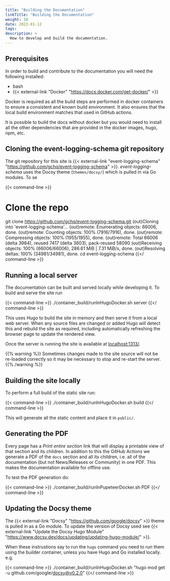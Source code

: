 ```yaml
---
title: "Building the Documentation"
linkTitle: "Building the Documentation"
weight: 10
date: 2022-01-12
tags: 
description: >
  How to develop and build the documentation.
---
```



## Prerequisites

In order to build and contribute to the documentation you will need the following installed:

* bash
* {{< external-link "Docker" "https://docs.docker.com/get-docker/" >}} 

Docker is required as all the build steps are performed in docker containers to ensure a consistent and known build environment.
It also ensures that the local build environment matches that used in GitHub actions.

It is possible to build the docs without docker but you would need to install all the other dependencies that are provided in the docker images, hugo, npm, etc.


## Cloning the event-logging-schema git repository

The git repository for this site is {{< external-link "event-logging-schema" "https://github.com/gchq/event-logging-schema" >}}.
_event-logging-schema_ uses the Docsy theme (`themes/docsy/`) which is pulled in via Go modules.
To se

{{< command-line >}}
# Clone the repo
git clone https://github.com/gchq/event-logging-schema.git
(out)Cloning into 'event-logging-schema'...
(out)remote: Enumerating objects: 66006, done.
(out)remote: Counting objects: 100% (7916/7916), done.
(out)remote: Compressing objects: 100% (1955/1955), done.
(out)remote: Total 66006 (delta 3984), reused 7417 (delta 3603), pack-reused 58090
(out)Receiving objects: 100% (66006/66006), 286.61 MiB | 7.31 MiB/s, done.
(out)Resolving deltas: 100% (34981/34981), done.
cd event-logging-schema
{{</ command-line >}}


## Running a local server

The documentation can be built and served locally while developing it.
To build and serve the site run

{{< command-line >}}
./container_build/runInHugoDocker.sh server
{{</ command-line >}}

This uses Hugo to build the site in memory and then serve it from a local web server.
When any source files are changed or added Hugo will detect this and rebuild the site as required, including automatically refreshing the browser page to update the rendered view.

Once the server is running the site is available at [localhost:1313/](http://localhost:1313/).

{{% warning %}}
Sometimes changes made to the site source will not be re-loaded correctly so it may be necessary to stop and re-start the server.
{{% /warning %}}


## Building the site locally

To perform a full build of the static site run:

{{< command-line >}}
./container_build/runInHugoDocker.sh build
{{</ command-line >}}

This will generate all the static content and place it in `public/`.


## Generating the PDF

Every page has a _Print entire section_ link that will display a printable view of that section and its children.
In addition to this the GitHub Actions we generate a PDF of the `docs` section and all its children, i.e. all of the documentation (but not News/Releases or Community) in one PDF.
This makes the documentation available for offline use.

To test the PDF generation do:

{{< command-line >}}
./container_build/runInPupeteerDocker.sh PDF
{{</ command-line >}}


## Updating the Docsy theme

The {{< external-link "Docsy" "https://github.com/google/docsy" >}} theme is pulled in as a Go module.
To update the version of Docsy used see {{< external-link "Update the Docsy Hugo Module" "https://www.docsy.dev/docs/updating/updating-hugo-module/" >}}.

When these instrustions say to run the `hugo` command you need to run them using the builder container, unless you have Hugo and Go installed locally.
e.g.

{{< command-line >}}
./container_build/runInHugoDocker.sh "hugo mod get -u github.com/google/docsy@v0.2.0"
{{</ command-line >}}

